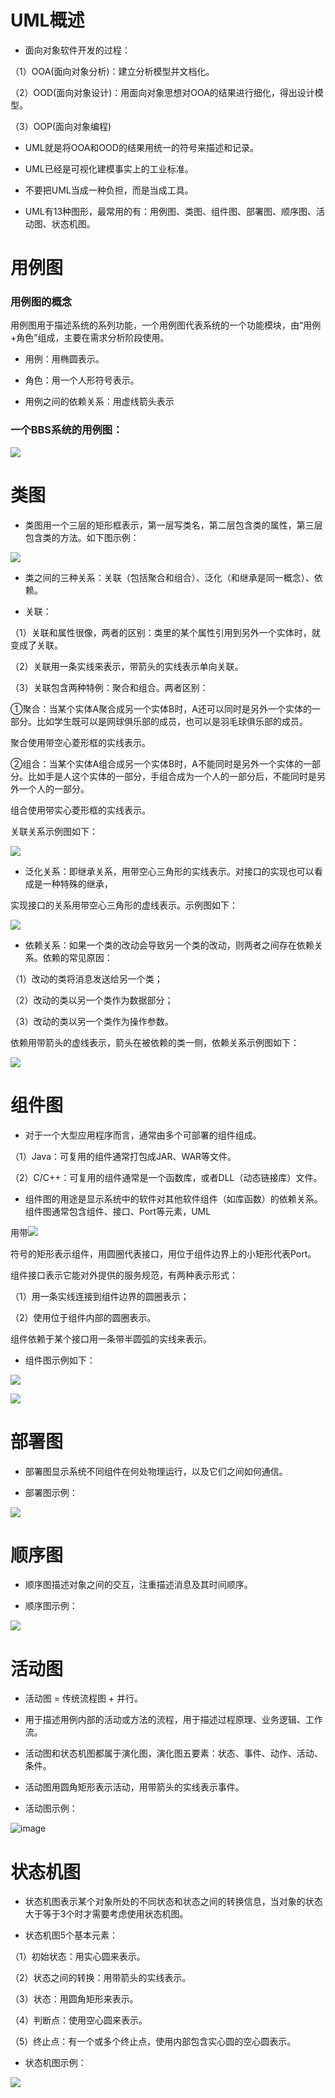 # UML概述

* 面向对象软件开发的过程：

（1）OOA(面向对象分析)：建立分析模型并文档化。

（2）OOD(面向对象设计)：用面向对象思想对OOA的结果进行细化，得出设计模型。

（3）OOP(面向对象编程)

* UML就是将OOA和OOD的结果用统一的符号来描述和记录。

* UML已经是可视化建模事实上的工业标准。

* 不要把UML当成一种负担，而是当成工具。

* UML有13种图形，最常用的有：用例图、类图、组件图、部署图、顺序图、活动图、状态机图。

# 用例图

### 用例图的概念
用例图用于描述系统的系列功能，一个用例图代表系统的一个功能模块，由“用例+角色”组成，主要在需求分析阶段使用。

* 用例：用椭圆表示。

* 角色：用一个人形符号表示。

* 用例之间的依赖关系：用虚线箭头表示

### 一个BBS系统的用例图：

![](http://upload-images.jianshu.io/upload_images/8819542-252a5e53901b7d34.png?imageMogr2/auto-orient/strip%7CimageView2/2/w/1240)

# 类图

* 类图用一个三层的矩形框表示，第一层写类名，第二层包含类的属性，第三层包含类的方法。如下图示例：

![](http://upload-images.jianshu.io/upload_images/8819542-8fd54303937ad8fe.png?imageMogr2/auto-orient/strip%7CimageView2/2/w/1240)

* 类之间的三种关系：关联（包括聚合和组合）、泛化（和继承是同一概念）、依赖。

* 关联：

（1）关联和属性很像，两者的区别：类里的某个属性引用到另外一个实体时，就变成了关联。

（2）关联用一条实线来表示，带箭头的实线表示单向关联。

（3）关联包含两种特例：聚合和组合。两者区别：

①聚合：当某个实体A聚合成另一个实体B时，A还可以同时是另外一个实体的一部分。比如学生既可以是网球俱乐部的成员，也可以是羽毛球俱乐部的成员。

聚合使用带空心菱形框的实线表示。

②组合：当某个实体A组合成另一个实体B时，A不能同时是另外一个实体的一部分。比如手是人这个实体的一部分，手组合成为一个人的一部分后，不能同时是另外一个人的一部分。

组合使用带实心菱形框的实线表示。

关联关系示例图如下：

![](http://upload-images.jianshu.io/upload_images/8819542-06a5cdddecb4adb0.png?imageMogr2/auto-orient/strip%7CimageView2/2/w/1240)

* 泛化关系：即继承关系，用带空心三角形的实线表示。对接口的实现也可以看成是一种特殊的继承，

实现接口的关系用带空心三角形的虚线表示。示例图如下：

![](http://upload-images.jianshu.io/upload_images/8819542-7cbec5a4ad9dee05.png?imageMogr2/auto-orient/strip%7CimageView2/2/w/1240)

* 依赖关系：如果一个类的改动会导致另一个类的改动，则两者之间存在依赖关系。依赖的常见原因：

（1）改动的类将消息发送给另一个类；

（2）改动的类以另一个类作为数据部分；

（3）改动的类以另一个类作为操作参数。

依赖用带箭头的虚线表示，箭头在被依赖的类一侧，依赖关系示例图如下：

![](http://upload-images.jianshu.io/upload_images/8819542-646b7346d07a7f84.png?imageMogr2/auto-orient/strip%7CimageView2/2/w/1240)

# 组件图

* 对于一个大型应用程序而言，通常由多个可部署的组件组成。

（1）Java：可复用的组件通常打包成JAR、WAR等文件。

（2）C/C++：可复用的组件通常是一个函数库，或者DLL（动态链接库）文件。

* 组件图的用途是显示系统中的软件对其他软件组件（如库函数）的依赖关系。组件图通常包含组件、接口、Port等元素，UML

用带![](http://upload-images.jianshu.io/upload_images/8819542-5045f2a0e2155b8d.png?imageMogr2/auto-orient/strip%7CimageView2/2/w/1240)

符号的矩形表示组件，用圆圈代表接口，用位于组件边界上的小矩形代表Port。

组件接口表示它能对外提供的服务规范，有两种表示形式：

（1）用一条实线连接到组件边界的圆圈表示；

（2）使用位于组件内部的圆圈表示。

组件依赖于某个接口用一条带半圆弧的实线来表示。

* 组件图示例如下：

![](http://upload-images.jianshu.io/upload_images/8819542-9eea5f74ffefb160.png?imageMogr2/auto-orient/strip%7CimageView2/2/w/1240)

![](http://upload-images.jianshu.io/upload_images/8819542-a59105ac8a8a553a.png?imageMogr2/auto-orient/strip%7CimageView2/2/w/1240)

# 部署图

* 部署图显示系统不同组件在何处物理运行，以及它们之间如何通信。

* 部署图示例：

![](http://upload-images.jianshu.io/upload_images/8819542-cb24ce39a0caedf2.png?imageMogr2/auto-orient/strip%7CimageView2/2/w/1240)

# 顺序图

* 顺序图描述对象之间的交互，注重描述消息及其时间顺序。

* 顺序图示例：

![](http://upload-images.jianshu.io/upload_images/8819542-4216280d86367ae6.png?imageMogr2/auto-orient/strip%7CimageView2/2/w/1240)

# 活动图

* 活动图 = 传统流程图 + 并行。

* 用于描述用例内部的活动或方法的流程，用于描述过程原理、业务逻辑、工作流。

* 活动图和状态机图都属于演化图，演化图五要素：状态、事件、动作、活动、条件。

* 活动图用圆角矩形表示活动，用带箭头的实线表示事件。

* 活动图示例：

![image](http://upload-images.jianshu.io/upload_images/8819542-160dec7786d912a8.png?imageMogr2/auto-orient/strip%7CimageView2/2/w/1240)

# 状态机图

* 状态机图表示某个对象所处的不同状态和状态之间的转换信息，当对象的状态大于等于3个时才需要考虑使用状态机图。

* 状态机图5个基本元素：

（1）初始状态：用实心圆来表示。

（2）状态之间的转换：用带箭头的实线表示。

（3）状态：用圆角矩形来表示。

（4）判断点：使用空心圆来表示。

（5）终止点：有一个或多个终止点，使用内部包含实心圆的空心圆表示。

* 状态机图示例：

![](http://upload-images.jianshu.io/upload_images/8819542-5adb46b006c7007a.png?imageMogr2/auto-orient/strip%7CimageView2/2/w/1240)
